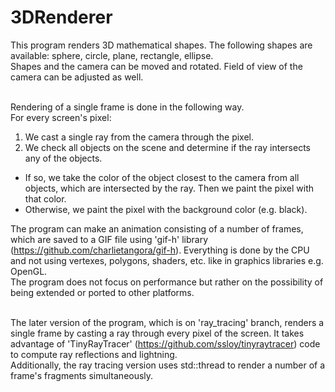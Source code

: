# 3DRenderer
This program renders 3D mathematical shapes. The following shapes are available: sphere, circle, plane, rectangle, ellipse.<br/>
Shapes and the camera can be moved and rotated. Field of view of the camera can be adjusted as well.<br/><br/>

Rendering of a single frame is done in the following way.<br/>
For every screen's pixel:
1. We cast a single ray from the camera through the pixel.
2. We check all objects on the scene and determine if the ray intersects any of the objects.
  - If so, we take the color of the object closest to the camera from all objects, which are intersected by the ray. Then we paint the pixel with that color.
  - Otherwise, we paint the pixel with the background color (e.g. black).

The program can make an animation consisting of a number of frames, which are saved to a GIF file using 'gif-h' library (https://github.com/charlietangora/gif-h).
Everything is done by the CPU and not using vertexes, polygons, shaders, etc. like in graphics libraries e.g. OpenGL.<br/>
The program does not focus on performance but rather on the possibility of being extended or ported to other platforms.<br/><br/>

The later version of the program, which is on 'ray_tracing' branch, renders a single frame by casting a ray through every pixel of the screen. It takes advantage of 'TinyRayTracer' (https://github.com/ssloy/tinyraytracer) code to compute ray reflections and lightning.<br/>
Additionally, the ray tracing version uses std::thread to render a number of a frame's fragments simultaneously.
